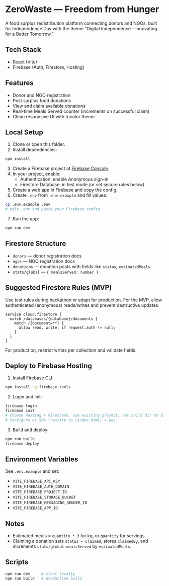 # ZeroWaste — Freedom from Hunger

A food surplus redistribution platform connecting donors and NGOs, built for Independence Day with the theme “Digital Independence – Innovating for a Better Tomorrow.”

## Tech Stack
- React (Vite)
- Firebase (Auth, Firestore, Hosting)

## Features
- Donor and NGO registration
- Post surplus food donations
- View and claim available donations
- Real-time Meals Served counter (increments on successful claim)
- Clean responsive UI with tricolor theme

## Local Setup
1. Clone or open this folder.
2. Install dependencies:
```bash
npm install
```
3. Create a Firebase project at [Firebase Console](https://console.firebase.google.com/).
4. In your project, enable:
   - Authentication: enable Anonymous sign-in
   - Firestore Database: in test mode (or set secure rules below)
5. Create a web app in Firebase and copy the config.
6. Create `.env` from `.env.example` and fill values:
```bash
cp .env.example .env
# edit .env and paste your Firebase config
```
7. Run the app:
```bash
npm run dev
```

## Firestore Structure
- `donors` — donor registration docs
- `ngos` — NGO registration docs
- `donations` — donation posts with fields like `status`, `estimatedMeals`
- `stats/global` — `{ mealsServed: number }`

## Suggested Firestore Rules (MVP)
Use test rules during hackathon or adapt for production. For the MVP, allow authenticated (anonymous) reads/writes and prevent destructive updates.

```rules_version = '2';
service cloud.firestore {
  match /databases/{database}/documents {
    match /{document=**} {
      allow read, write: if request.auth != null;
    }
  }
}
```

For production, restrict writes per collection and validate fields.

## Deploy to Firebase Hosting
1. Install Firebase CLI:
```bash
npm install -g firebase-tools
```
2. Login and init:
```bash
firebase login
firebase init
# Choose Hosting + Firestore, use existing project, set build dir to dist
# Configure as SPA (rewrite to /index.html) = yes
```
3. Build and deploy:
```bash
npm run build
firebase deploy
```

## Environment Variables
See `.env.example` and set:
- `VITE_FIREBASE_API_KEY`
- `VITE_FIREBASE_AUTH_DOMAIN`
- `VITE_FIREBASE_PROJECT_ID`
- `VITE_FIREBASE_STORAGE_BUCKET`
- `VITE_FIREBASE_MESSAGING_SENDER_ID`
- `VITE_FIREBASE_APP_ID`

## Notes
- Estimated meals = `quantity * 3` for kg, or `quantity` for servings.
- Claiming a donation sets `status = Claimed`, stores `claimedBy`, and increments `stats/global.mealsServed` by `estimatedMeals`.

## Scripts
```bash
npm run dev     # start locally
npm run build   # production build
```
